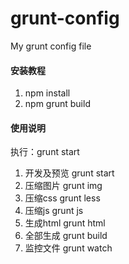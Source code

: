 # grunt-config
My grunt config file
#### 安装教程

1. npm install
2. npm grunt build

#### 使用说明
执行：grunt start

1. 开发及预览 grunt start
2. 压缩图片 grunt img
3. 压缩css grunt less
4. 压缩js grunt js
5. 生成html grunt html
6. 全部生成 grunt build
7. 监控文件 grunt watch
